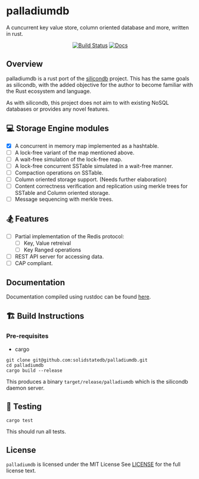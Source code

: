 # palladiumdb
A cuncurrent key value store, column oriented database and more, written in rust.

<p align="center">
    <a href="https://github.com/solidstatedb/palladiumdb/actions"><img src="https://github.com/solidstatedb/palladiumdb/workflows/run-tests/badge.svg" alt="Build Status"></a>
    <a href="https://solidstatedb.github.io/palladiumdb/palladiumdb"><img src="https://github.com/solidstatedb/palladiumdb/workflows/rustdoc/badge.svg" alt="Docs"></a>
</p>

## Overview

palladiumdb is a rust port of the [silicondb](https://github.com/solidstatedb/silicondb) project. This has the same goals as silicondb, with the added objective for the author to become familiar with the Rust ecosystem and language.

As with silicondb, this project does not aim to with existing NoSQL databases or provides any novel features. 

## 💻 Storage Engine modules

- [x] A concurrent in memory map implemented as a hashtable.
- [ ] A lock-free variant of the map mentioned above.
- [ ] A wait-free simulation of the lock-free map.
- [ ] A lock-free concurrent SSTable simulated in a wait-free manner.
- [ ] Compaction operations on SSTable.
- [ ] Column oriented storage support. (Needs further elaboration)
- [ ] Content correctness verification and replication using merkle trees for SSTable and Column oriented storage.
- [ ] Message sequencing with merkle trees.

## 🏂 Features
- [ ] Partial implementation of the Redis protocol:
    - [ ] Key, Value retreival
    - [ ] Key Ranged operations
- [ ] REST API server for accessing data.
- [ ] CAP compliant.

## Documentation
Documentation compiled using rustdoc can be found [here](https://solidstatedb.github.io/palladiumdb/palladiumdb).
## 🏗️ Build Instructions

### Pre-requisites

- cargo

```
git clone git@github.com:solidstatedb/palladiumdb.git
cd palladiumdb
cargo build --release
```

This produces a binary `target/release/palladiumdb` which is the silicondb daemon server.

## 🧪 Testing

```
cargo test
```

This should run all tests.

## License

`palladiumdb` is licensed under the MIT License See [LICENSE](./LICENSE) for the full license text.

